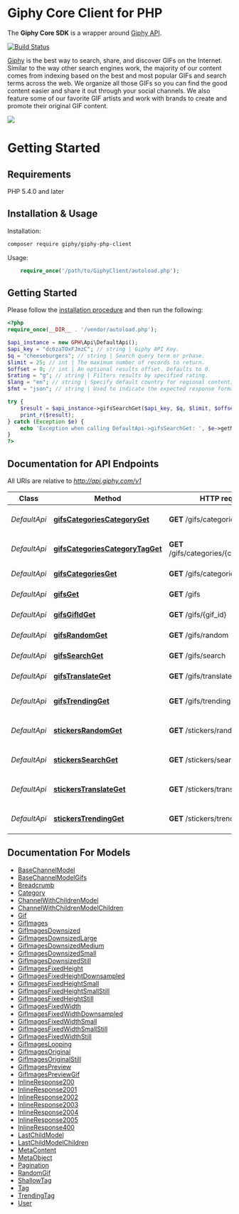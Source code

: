# Giphy Core Client for PHP


The **Giphy Core SDK** is a wrapper around [Giphy API](https://github.com/Giphy/GiphyAPI).

[![Build Status](https://travis-ci.com/Giphy/giphy-php-client.svg?token=ytpQbMSuy8sydsqZwbwp&branch=master)](https://travis-ci.com/Giphy/giphy-php-client)

[Giphy](https://www.giphy.com) is the best way to search, share, and discover GIFs on the Internet. Similar to the way other search engines work, the majority of our content comes from indexing based on the best and most popular GIFs and search terms across the web. We organize all those GIFs so you can find the good content easier and share it out through your social channels. We also feature some of our favorite GIF artists and work with brands to create and promote their original GIF content.

[![](https://media.giphy.com/media/5xaOcLOqNmWHaLeB14I/giphy.gif)]()

# Getting Started

## Requirements

PHP 5.4.0 and later

## Installation & Usage

Installation:

```bash
composer require giphy/giphy-php-client
```

Usage:

```php
    require_once('/path/to/GiphyClient/autoload.php');
```

## Getting Started

Please follow the [installation procedure](#installation--usage) and then run the following:

```php
<?php
require_once(__DIR__ . '/vendor/autoload.php');

$api_instance = new GPH\Api\DefaultApi();
$api_key = "dc6zaTOxFJmzC"; // string | Giphy API Key.
$q = "cheeseburgers"; // string | Search query term or prhase.
$limit = 25; // int | The maximum number of records to return.
$offset = 0; // int | An optional results offset. Defaults to 0.
$rating = "g"; // string | Filters results by specified rating.
$lang = "en"; // string | Specify default country for regional content; use a 2-letter ISO 639-1 country code. See list of supported languages <a href = \"../language-support\">here</a>.
$fmt = "json"; // string | Used to indicate the expected response format. Default is Json.

try {
    $result = $api_instance->gifsSearchGet($api_key, $q, $limit, $offset, $rating, $lang, $fmt);
    print_r($result);
} catch (Exception $e) {
    echo 'Exception when calling DefaultApi->gifsSearchGet: ', $e->getMessage(), PHP_EOL;
}
?>
```

## Documentation for API Endpoints

All URIs are relative to *http://api.giphy.com/v1*

Class | Method | HTTP request | Description
------------ | ------------- | ------------- | -------------
*DefaultApi* | [**gifsCategoriesCategoryGet**](docs/Api/DefaultApi.md#gifscategoriescategoryget) | **GET** /gifs/categories/{category} | Category Tags Endpoint.
*DefaultApi* | [**gifsCategoriesCategoryTagGet**](docs/Api/DefaultApi.md#gifscategoriescategorytagget) | **GET** /gifs/categories/{category}/{tag} | Tagged Gifs Endpoint.
*DefaultApi* | [**gifsCategoriesGet**](docs/Api/DefaultApi.md#gifscategoriesget) | **GET** /gifs/categories | Categories Endpoint.
*DefaultApi* | [**gifsGet**](docs/Api/DefaultApi.md#gifsget) | **GET** /gifs | Get GIFs by ID Endpoint
*DefaultApi* | [**gifsGifIdGet**](docs/Api/DefaultApi.md#gifsgifidget) | **GET** /gifs/{gif_id} | Get GIF by ID Endpoint
*DefaultApi* | [**gifsRandomGet**](docs/Api/DefaultApi.md#gifsrandomget) | **GET** /gifs/random | Random Endpoint
*DefaultApi* | [**gifsSearchGet**](docs/Api/DefaultApi.md#gifssearchget) | **GET** /gifs/search | Search Endpoint
*DefaultApi* | [**gifsTranslateGet**](docs/Api/DefaultApi.md#gifstranslateget) | **GET** /gifs/translate | Translate Endpoint
*DefaultApi* | [**gifsTrendingGet**](docs/Api/DefaultApi.md#gifstrendingget) | **GET** /gifs/trending | Trending GIFs Endpoint
*DefaultApi* | [**stickersRandomGet**](docs/Api/DefaultApi.md#stickersrandomget) | **GET** /stickers/random | Random Sticker Endpoint
*DefaultApi* | [**stickersSearchGet**](docs/Api/DefaultApi.md#stickerssearchget) | **GET** /stickers/search | Sticker Search Endpoint
*DefaultApi* | [**stickersTranslateGet**](docs/Api/DefaultApi.md#stickerstranslateget) | **GET** /stickers/translate | Sticker Translate Endpoint
*DefaultApi* | [**stickersTrendingGet**](docs/Api/DefaultApi.md#stickerstrendingget) | **GET** /stickers/trending | Trending Stickers Endpoint


## Documentation For Models

 - [BaseChannelModel](docs/Model/BaseChannelModel.md)
 - [BaseChannelModelGifs](docs/Model/BaseChannelModelGifs.md)
 - [Breadcrumb](docs/Model/Breadcrumb.md)
 - [Category](docs/Model/Category.md)
 - [ChannelWithChildrenModel](docs/Model/ChannelWithChildrenModel.md)
 - [ChannelWithChildrenModelChildren](docs/Model/ChannelWithChildrenModelChildren.md)
 - [Gif](docs/Model/Gif.md)
 - [GifImages](docs/Model/GifImages.md)
 - [GifImagesDownsized](docs/Model/GifImagesDownsized.md)
 - [GifImagesDownsizedLarge](docs/Model/GifImagesDownsizedLarge.md)
 - [GifImagesDownsizedMedium](docs/Model/GifImagesDownsizedMedium.md)
 - [GifImagesDownsizedSmall](docs/Model/GifImagesDownsizedSmall.md)
 - [GifImagesDownsizedStill](docs/Model/GifImagesDownsizedStill.md)
 - [GifImagesFixedHeight](docs/Model/GifImagesFixedHeight.md)
 - [GifImagesFixedHeightDownsampled](docs/Model/GifImagesFixedHeightDownsampled.md)
 - [GifImagesFixedHeightSmall](docs/Model/GifImagesFixedHeightSmall.md)
 - [GifImagesFixedHeightSmallStill](docs/Model/GifImagesFixedHeightSmallStill.md)
 - [GifImagesFixedHeightStill](docs/Model/GifImagesFixedHeightStill.md)
 - [GifImagesFixedWidth](docs/Model/GifImagesFixedWidth.md)
 - [GifImagesFixedWidthDownsampled](docs/Model/GifImagesFixedWidthDownsampled.md)
 - [GifImagesFixedWidthSmall](docs/Model/GifImagesFixedWidthSmall.md)
 - [GifImagesFixedWidthSmallStill](docs/Model/GifImagesFixedWidthSmallStill.md)
 - [GifImagesFixedWidthStill](docs/Model/GifImagesFixedWidthStill.md)
 - [GifImagesLooping](docs/Model/GifImagesLooping.md)
 - [GifImagesOriginal](docs/Model/GifImagesOriginal.md)
 - [GifImagesOriginalStill](docs/Model/GifImagesOriginalStill.md)
 - [GifImagesPreview](docs/Model/GifImagesPreview.md)
 - [GifImagesPreviewGif](docs/Model/GifImagesPreviewGif.md)
 - [InlineResponse200](docs/Model/InlineResponse200.md)
 - [InlineResponse2001](docs/Model/InlineResponse2001.md)
 - [InlineResponse2002](docs/Model/InlineResponse2002.md)
 - [InlineResponse2003](docs/Model/InlineResponse2003.md)
 - [InlineResponse2004](docs/Model/InlineResponse2004.md)
 - [InlineResponse2005](docs/Model/InlineResponse2005.md)
 - [InlineResponse400](docs/Model/InlineResponse400.md)
 - [LastChildModel](docs/Model/LastChildModel.md)
 - [LastChildModelChildren](docs/Model/LastChildModelChildren.md)
 - [MetaContent](docs/Model/MetaContent.md)
 - [MetaObject](docs/Model/MetaObject.md)
 - [Pagination](docs/Model/Pagination.md)
 - [RandomGif](docs/Model/RandomGif.md)
 - [ShallowTag](docs/Model/ShallowTag.md)
 - [Tag](docs/Model/Tag.md)
 - [TrendingTag](docs/Model/TrendingTag.md)
 - [User](docs/Model/User.md)


